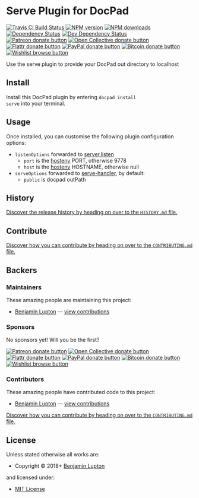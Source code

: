 <!-- TITLE/ -->

<h1>Serve Plugin for DocPad</h1>

<!-- /TITLE -->


<!-- BADGES/ -->

<span class="badge-travisci"><a href="http://travis-ci.org/docpad/docpad-plugin-serve" title="Check this project's build status on TravisCI"><img src="https://img.shields.io/travis/docpad/docpad-plugin-serve/master.svg" alt="Travis CI Build Status" /></a></span>
<span class="badge-npmversion"><a href="https://npmjs.org/package/docpad-plugin-serve" title="View this project on NPM"><img src="https://img.shields.io/npm/v/docpad-plugin-serve.svg" alt="NPM version" /></a></span>
<span class="badge-npmdownloads"><a href="https://npmjs.org/package/docpad-plugin-serve" title="View this project on NPM"><img src="https://img.shields.io/npm/dm/docpad-plugin-serve.svg" alt="NPM downloads" /></a></span>
<span class="badge-daviddm"><a href="https://david-dm.org/docpad/docpad-plugin-serve" title="View the status of this project's dependencies on DavidDM"><img src="https://img.shields.io/david/docpad/docpad-plugin-serve.svg" alt="Dependency Status" /></a></span>
<span class="badge-daviddmdev"><a href="https://david-dm.org/docpad/docpad-plugin-serve#info=devDependencies" title="View the status of this project's development dependencies on DavidDM"><img src="https://img.shields.io/david/dev/docpad/docpad-plugin-serve.svg" alt="Dev Dependency Status" /></a></span>
<br class="badge-separator" />
<span class="badge-patreon"><a href="https://patreon.com/bevry" title="Donate to this project using Patreon"><img src="https://img.shields.io/badge/patreon-donate-yellow.svg" alt="Patreon donate button" /></a></span>
<span class="badge-opencollective"><a href="https://opencollective.com/bevry" title="Donate to this project using Open Collective"><img src="https://img.shields.io/badge/open%20collective-donate-yellow.svg" alt="Open Collective donate button" /></a></span>
<span class="badge-flattr"><a href="https://flattr.com/profile/balupton" title="Donate to this project using Flattr"><img src="https://img.shields.io/badge/flattr-donate-yellow.svg" alt="Flattr donate button" /></a></span>
<span class="badge-paypal"><a href="https://bevry.me/paypal" title="Donate to this project using Paypal"><img src="https://img.shields.io/badge/paypal-donate-yellow.svg" alt="PayPal donate button" /></a></span>
<span class="badge-bitcoin"><a href="https://bevry.me/bitcoin" title="Donate once-off to this project using Bitcoin"><img src="https://img.shields.io/badge/bitcoin-donate-yellow.svg" alt="Bitcoin donate button" /></a></span>
<span class="badge-wishlist"><a href="https://bevry.me/wishlist" title="Buy an item on our wishlist for us"><img src="https://img.shields.io/badge/wishlist-donate-yellow.svg" alt="Wishlist browse button" /></a></span>

<!-- /BADGES -->


<!-- DESCRIPTION/ -->

Use the serve plugin to provide your DocPad out directory to localhost

<!-- /DESCRIPTION -->


<!-- INSTALL/ -->

<h2>Install</h2>

Install this DocPad plugin by entering <code>docpad install serve</code> into your terminal.

<!-- /INSTALL -->


## Usage

Once installed, you can customise the following plugin configuration options:

- `listenOptions` forwarded to [server.listen](https://nodejs.org/dist/latest-v8.x/docs/api/http.html#http_server_listen)
    - `port` is the [hostenv](https://github.com/bevry/hostenv) PORT, otherwise 9778
    - `host` is the [hostenv](https://github.com/bevry/hostenv) HOSTNAME, otherwise null
- `serveOptions` forwarded to [serve-handler](https://github.com/zeit/serve-handler#options), by default:
    - `public` is docpad outPath


<!-- HISTORY/ -->

<h2>History</h2>

<a href="https://github.com/docpad/docpad-plugin-serve/blob/master/HISTORY.md#files">Discover the release history by heading on over to the <code>HISTORY.md</code> file.</a>

<!-- /HISTORY -->


<!-- CONTRIBUTE/ -->

<h2>Contribute</h2>

<a href="https://github.com/docpad/docpad-plugin-serve/blob/master/CONTRIBUTING.md#files">Discover how you can contribute by heading on over to the <code>CONTRIBUTING.md</code> file.</a>

<!-- /CONTRIBUTE -->


<!-- BACKERS/ -->

<h2>Backers</h2>

<h3>Maintainers</h3>

These amazing people are maintaining this project:

<ul><li><a href="http://balupton.com">Benjamin Lupton</a> — <a href="https://github.com/docpad/docpad-plugin-serve/commits?author=balupton" title="View the GitHub contributions of Benjamin Lupton on repository docpad/docpad-plugin-serve">view contributions</a></li></ul>

<h3>Sponsors</h3>

No sponsors yet! Will you be the first?

<span class="badge-patreon"><a href="https://patreon.com/bevry" title="Donate to this project using Patreon"><img src="https://img.shields.io/badge/patreon-donate-yellow.svg" alt="Patreon donate button" /></a></span>
<span class="badge-opencollective"><a href="https://opencollective.com/bevry" title="Donate to this project using Open Collective"><img src="https://img.shields.io/badge/open%20collective-donate-yellow.svg" alt="Open Collective donate button" /></a></span>
<span class="badge-flattr"><a href="https://flattr.com/profile/balupton" title="Donate to this project using Flattr"><img src="https://img.shields.io/badge/flattr-donate-yellow.svg" alt="Flattr donate button" /></a></span>
<span class="badge-paypal"><a href="https://bevry.me/paypal" title="Donate to this project using Paypal"><img src="https://img.shields.io/badge/paypal-donate-yellow.svg" alt="PayPal donate button" /></a></span>
<span class="badge-bitcoin"><a href="https://bevry.me/bitcoin" title="Donate once-off to this project using Bitcoin"><img src="https://img.shields.io/badge/bitcoin-donate-yellow.svg" alt="Bitcoin donate button" /></a></span>
<span class="badge-wishlist"><a href="https://bevry.me/wishlist" title="Buy an item on our wishlist for us"><img src="https://img.shields.io/badge/wishlist-donate-yellow.svg" alt="Wishlist browse button" /></a></span>

<h3>Contributors</h3>

These amazing people have contributed code to this project:

<ul><li><a href="http://balupton.com">Benjamin Lupton</a> — <a href="https://github.com/docpad/docpad-plugin-serve/commits?author=balupton" title="View the GitHub contributions of Benjamin Lupton on repository docpad/docpad-plugin-serve">view contributions</a></li></ul>

<a href="https://github.com/docpad/docpad-plugin-serve/blob/master/CONTRIBUTING.md#files">Discover how you can contribute by heading on over to the <code>CONTRIBUTING.md</code> file.</a>

<!-- /BACKERS -->


<!-- LICENSE/ -->

<h2>License</h2>

Unless stated otherwise all works are:

<ul><li>Copyright &copy; 2018+ <a href="http://balupton.com">Benjamin Lupton</a></li></ul>

and licensed under:

<ul><li><a href="http://spdx.org/licenses/MIT.html">MIT License</a></li></ul>

<!-- /LICENSE -->
